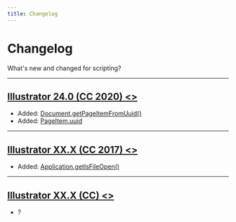 ```yaml
---
title: Changelog
---
```

# Changelog

What's new and changed for scripting?

---

## [Illustrator 24.0 (CC 2020) <>]()

- Added: [Document.getPageItemFromUuid()](../jsobjref/Document.md#documentgetpageitemfromuuid)
- Added: [PageItem.uuid](../jsobjref/PageItem.md#pageitemuuid)

---

## [Illustrator XX.X (CC 2017) <>]()

- Added: [Application.getIsFileOpen()](../jsobjref/Application.md#applicationgetisfileopen)

---

## [Illustrator XX.X (CC) <>]()

- ?
